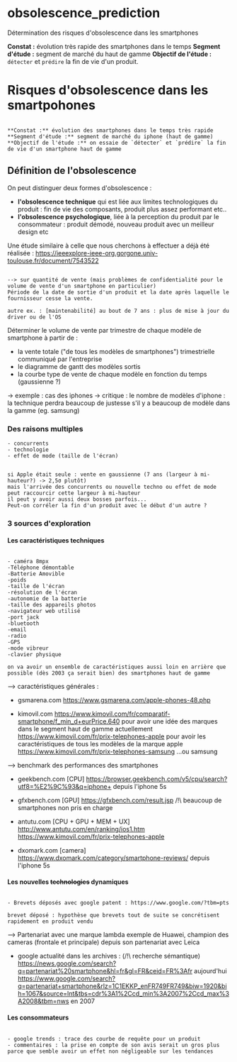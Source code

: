 # obsolescence_prediction
Détermination des risques d'obsolescence dans les smartphones

**Constat :** évolution très rapide des smartphones dans le temps 
**Segment d'étude :** segment de marché du haut de gamme
**Objectif de l'étude :** `détecter` et `prédire` la fin de vie d'un produit.

# Risques d'obsolescence dans les smartpohones
```

**Constat :** évolution des smartphones dans le temps très rapide 
**Segment d'étude :** segment de marché du iphone (haut de gamme) 
**Objectif de l'étude :** on essaie de `détecter` et `prédire` la fin de vie d'un smartphone haut de gamme

```

## Définition de l'obsolescence

On peut distinguer deux formes d'obsolescence : 
- **l'obsolescence technique** qui est liée aux limites technologiques du produit : fin de vie des composants, produit plus assez performant etc..
- **l'obsolescence psychologique**, liée à la perception du produit par le consommateur : produit démodé, nouveau produit avec un meilleur design etc

Une étude similaire à celle que nous cherchons à effectuer a déjà été réalisée : https://ieeexplore-ieee-org.gorgone.univ-toulouse.fr/document/7543522


```

--> sur quantité de vente (mais problèmes de confidentialité pour le volume de vente d'un smartphone en particulier)
Période de la date de sortie d'un produit et la date après laquelle le fournisseur cesse la vente. 

autre ex. : [maintenabilité] au bout de 7 ans : plus de mise à jour du driver ou de l'OS

```

Déterminer le volume de vente par trimestre de chaque modèle de smartphone à partir de :
- la vente totale ("de tous les modèles de smartphones") trimestrielle communiqué par l'entreprise 
- le diagramme de gantt des modèles sortis
- la courbe type de vente de chaque modèle en fonction du temps (gaussienne ?)

-> exemple : cas des iphones 
-> critique : le nombre de modèles d'iphone : la technique perdra beaucoup de justesse s'il y a beaucoup de modèle dans la gamme (eg. samsung)

### Des raisons multiples
```
- concurrents
- technologie
- effet de mode (taille de l'écran)


si Apple était seule : vente en gaussienne (7 ans (largeur à mi-hauteur?) -> 2,5σ plutôt)
mais l'arrivée des concurrents ou nouvelle techno ou effet de mode peut raccourcir cette largeur à mi-hauteur
il peut y avoir aussi deux bosses parfois...
Peut-on corréler la fin d'un produit avec le début d'un autre ?
```
### 3 sources d'exploration

#### Les caractéristiques techniques 
```

- caméra 8mpx
-Téléphone démontable
-Batterie Amovible
-poids
-taille de l'écran
-résolution de l'écran
-autonomie de la batterie 
-taille des appareils photos
-navigateur web utilisé
-port jack
-bluetooth
-email
-radio
-GPS
-mode vibreur
-clavier physique

on va avoir un ensemble de caractéristiques aussi loin en arrière que possible (dès 2003 ça serait bien) des smartphones haut de gamme 

```

--> caractéristiques générales : 

- gsmarena.com
https://www.gsmarena.com/apple-phones-48.php

- kimovil.com
https://www.kimovil.com/fr/comparatif-smartphone/f_min_d+eurPrice.640 pour avoir une idée des marques dans le segment haut de gamme actuellement
https://www.kimovil.com/fr/prix-telephones-apple pour avoir les caractéristiques de tous les modèles de la marque apple
https://www.kimovil.com/fr/prix-telephones-samsung ...ou samsung


--> benchmark des performances des smartphones

- geekbench.com [CPU]
https://browser.geekbench.com/v5/cpu/search?utf8=%E2%9C%93&q=iphone+ depuis l'iphone 5s 

- gfxbench.com [GPU]
https://gfxbench.com/result.jsp /!\ beaucoup de smartphones non pris en charge

- antutu.com [CPU + GPU + MEM + UX]
http://www.antutu.com/en/ranking/ios1.htm
https://www.kimovil.com/fr/prix-telephones-apple

- dxomark.com [camera]
https://www.dxomark.com/category/smartphone-reviews/ depuis l'iphone 5s




#### Les nouvelles ~~technologies~~ dynamiques 
```

- Brevets déposés avec google patent : https://www.google.com/?tbm=pts

brevet déposé : hypothèse que brevets tout de suite se concrétisent rapidement en produit vendu

```

--> Partenariat avec une marque lambda
exemple de Huawei, champion des cameras (frontale et principale) depuis son partenariat avec Leica

- google actualité dans les archives : (/!\ recherche sémantique)
https://news.google.com/search?q=partenariat%20smartphone&hl=fr&gl=FR&ceid=FR%3Afr aujourd'hui
https://www.google.com/search?q=partenariat+smartphone&rlz=1C1EKKP_enFR749FR749&biw=1920&bih=1067&source=lnt&tbs=cdr%3A1%2Ccd_min%3A2007%2Ccd_max%3A2008&tbm=nws en 2007



#### Les consommateurs
```

- google trends : trace des courbe de requête pour un produit 
- commentaires : la prise en compte de son avis serait un gros plus parce que semble avoir un effet non négligeable sur les tendances

```
